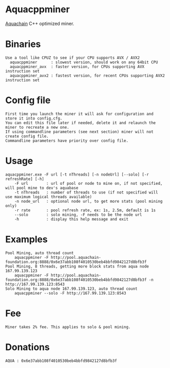 # Aquacppminer
[Aquachain](https://aquachain.github.io/) C++ optimized miner.

# Binaries
    Use a tool like CPUZ to see if your CPU supports AVX / AVX2
      aquacppminer      : slowest version, should work on any 64bit CPU
      aquacppminer_avx  : faster version, for CPUs supporting AVX instruction set
      aquacppminer_avx2 : fastest version, for recent CPUs supporting AVX2 instruction set

# Config file
    First time you launch the miner it will ask for configuration and store it into config.cfg.
    You can edit this file later if needed, delete it and relaunch the miner to recreate a new one.
    If using commandline parameters (see next section) miner will not create config file.
    Commandline parameters have priority over config file.

# Usage
    aquacppminer.exe -F url [-t nThreads] [-n nodeUrl] [--solo] [-r refreshRate] [-h]
        -F url        : url of pool or node to mine on, if not specified, will pool mine to dev's aquabase
        -t nThreads   : number of threads to use (if not specified will use maximum logical threads available)
        -n node_url   : optional node url, to get more stats (pool mining only)
        -r rate       : pool refresh rate, ex: 1s, 2.5m, default is 1s
        --solo        : solo mining, -F needs to be the node url
        -h            : display this help message and exit

# Examples
    Pool Mining, auto thread count
        aquacppminer -F http://pool.aquachain-foundation.org:8888/0x6e37abb108f4010530beb4bbfd9842127d8bfb3f
    Pool Mining, 8 threads, getting more block stats from aqua node 167.99.139.123
        aquacppminer -F http://pool.aquachain-foundation.org:8888/0x6e37abb108f4010530beb4bbfd9842127d8bfb3f -n http://167.99.139.123:8543
    Solo Mining to aqua node 167.99.139.123, auto thread count
        aquacppminer --solo -F http://167.99.139.123:8543

# Fee
    Miner takes 2% fee. This applies to solo & pool mining.

# Donations
    AQUA : 0x6e37abb108f4010530beb4bbfd9842127d8bfb3f

